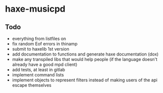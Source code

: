 # haxe-musicpd

## Todo

- everything from listfiles on
- fix random Eof errors in thinamp
- submit to haxelib 1st version
- add documentation to functions and generate haxe documentation (dox)
- make any transpiled libs that would help people (if the language doesn't already have a good mpd client)
- add tests, at least in gitlab
- implement command lists
- implement objects to represent filters instead of making users of the api escape themselves